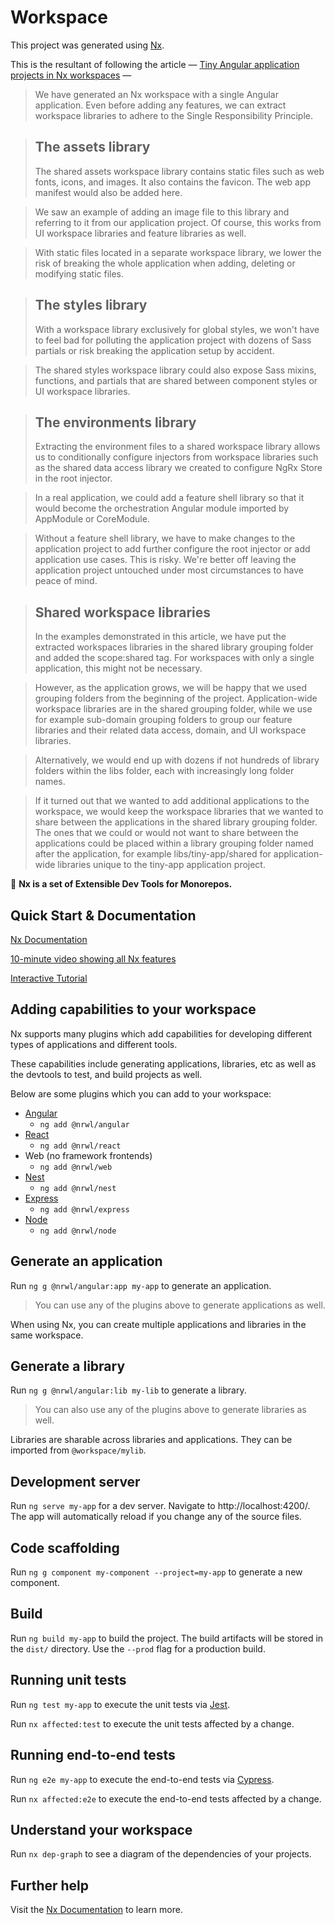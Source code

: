 # Workspace

This project was generated using [Nx](https://nx.dev).

This is the resultant of following the article — [Tiny Angular application projects in Nx workspaces](https://indepth.dev/tiny-angular-application-projects-in-nx-workspaces/) —


> We have generated an Nx workspace with a single Angular application. Even before adding any features, we can extract workspace libraries to adhere to the Single Responsibility Principle.

>## The assets library
>The shared assets workspace library contains static files such as web fonts, icons, and images. It also contains the favicon. The web app manifest would also be added here.

>We saw an example of adding an image file to this library and referring to it from our application project. Of course, this works from UI workspace libraries and feature libraries as well.

>With static files located in a separate workspace library, we lower the risk of breaking the whole application when adding, deleting or modifying static files.

>## The styles library
>With a workspace library exclusively for global styles, we won't have to feel bad for polluting the application project with dozens of Sass partials or risk breaking the application setup by accident.

>The shared styles workspace library could also expose Sass mixins, functions, and partials that are shared between component styles or UI workspace libraries.

>## The environments library
>Extracting the environment files to a shared workspace library allows us to conditionally configure injectors from workspace libraries such as the shared data access library we created to configure NgRx Store in the root injector.

>In a real application, we could add a feature shell library so that it would become the orchestration Angular module imported by AppModule or CoreModule.

>Without a feature shell library, we have to make changes to the application project to add further configure the root injector or add application use cases. This is risky. We're better off leaving the application project untouched under most circumstances to have peace of mind.

>## Shared workspace libraries
>In the examples demonstrated in this article, we have put the extracted workspaces libraries in the shared library grouping folder and added the scope:shared tag. For workspaces with only a single application, this might not be necessary.

>However, as the application grows, we will be happy that we used grouping folders from the beginning of the project. Application-wide workspace libraries are in the shared grouping folder, while we use for example sub-domain grouping folders to group our feature libraries and their related data access, domain, and UI workspace libraries.

>Alternatively, we would end up with dozens if not hundreds of library folders within the libs folder, each with increasingly long folder names.

>If it turned out that we wanted to add additional applications to the workspace, we would keep the workspace libraries that we wanted to share between the applications in the shared library grouping folder. The ones that we could or would not want to share between the applications could be placed within a library grouping folder named after the application, for example libs/tiny-app/shared for application-wide libraries unique to the tiny-app application project.


🔎 **Nx is a set of Extensible Dev Tools for Monorepos.**

## Quick Start & Documentation

[Nx Documentation](https://nx.dev/angular)

[10-minute video showing all Nx features](https://nx.dev/angular/getting-started/what-is-nx)

[Interactive Tutorial](https://nx.dev/angular/tutorial/01-create-application)

## Adding capabilities to your workspace

Nx supports many plugins which add capabilities for developing different types of applications and different tools.

These capabilities include generating applications, libraries, etc as well as the devtools to test, and build projects as well.

Below are some plugins which you can add to your workspace:

- [Angular](https://angular.io)
  - `ng add @nrwl/angular`
- [React](https://reactjs.org)
  - `ng add @nrwl/react`
- Web (no framework frontends)
  - `ng add @nrwl/web`
- [Nest](https://nestjs.com)
  - `ng add @nrwl/nest`
- [Express](https://expressjs.com)
  - `ng add @nrwl/express`
- [Node](https://nodejs.org)
  - `ng add @nrwl/node`

## Generate an application

Run `ng g @nrwl/angular:app my-app` to generate an application.

> You can use any of the plugins above to generate applications as well.

When using Nx, you can create multiple applications and libraries in the same workspace.

## Generate a library

Run `ng g @nrwl/angular:lib my-lib` to generate a library.

> You can also use any of the plugins above to generate libraries as well.

Libraries are sharable across libraries and applications. They can be imported from `@workspace/mylib`.

## Development server

Run `ng serve my-app` for a dev server. Navigate to http://localhost:4200/. The app will automatically reload if you change any of the source files.

## Code scaffolding

Run `ng g component my-component --project=my-app` to generate a new component.

## Build

Run `ng build my-app` to build the project. The build artifacts will be stored in the `dist/` directory. Use the `--prod` flag for a production build.

## Running unit tests

Run `ng test my-app` to execute the unit tests via [Jest](https://jestjs.io).

Run `nx affected:test` to execute the unit tests affected by a change.

## Running end-to-end tests

Run `ng e2e my-app` to execute the end-to-end tests via [Cypress](https://www.cypress.io).

Run `nx affected:e2e` to execute the end-to-end tests affected by a change.

## Understand your workspace

Run `nx dep-graph` to see a diagram of the dependencies of your projects.

## Further help

Visit the [Nx Documentation](https://nx.dev/angular) to learn more.
